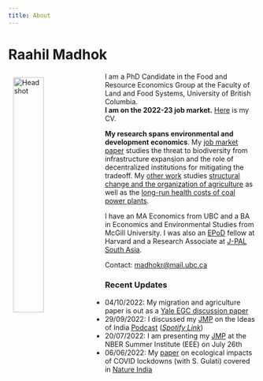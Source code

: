 ```yaml
---
title: About
---
```

# Raahil Madhok

<img src="/img/headshot3.jpeg" alt="Headshot" width="35%" style="float:left; margin:10px 10px 10px 10px;" />

I am a PhD Candidate in the Food and Resource Economics Group at the Faculty of Land and Food Systems, University of British Columbia.\
**I am on the 2022-23 job market.** [Here](/pdf/rmadhok_cv.pdf) is my CV.

**My research spans environmental and development economics**. My [job market paper](/pdf/rmadhok_jmp_2022.pdf) studies the threat to biodiversity from infrastructure expansion and the role of decentralized institutions for mitigating the tradeoff. My [other work](/research/) studies [structural change and the organization of agriculture](/pdf/2022_rural_urban_agriculture.pdf) as well as the [long-run health costs of coal power plants](/pdf/power_plants_india.pdf).

I have an MA Economics from UBC and a BA in Economics and Environmental Studies from McGill University. I was also an [EPoD](https://epod.cid.harvard.edu/) fellow at Harvard and a Research Associate at [J-PAL South Asia](https://www.povertyactionlab.org/south-asia).

Contact: <a href="mailto:madhokr@mail.ubc.ca">madhokr@mail.ubc.ca</a>

### Recent Updates
* 04/10/2022: My migration and agriculture paper is out as a [Yale EGC discussion paper](/pdf/2022_rural_urban_agriculture_egc.pdf) 
* 29/09/2022: I discussed my [JMP](/pdf/rmadhok_jmp_2022.pdf) on the Ideas of India [Podcast](https://www.discoursemagazine.com/politics/2022/09/29/ideas-of-india-the-development-biodiversity-tradeoff-in-india/) ([*Spotify Link*](https://open.spotify.com/episode/0nzEilFXhLVgJNZkb8rCKD))
* 20/07/2022: I am presenting my [JMP](/pdf/rmadhok_jmp_2022.pdf) at the NBER Summer Institute (EEE) on July 26th
* 06/06/2022: My [paper](https://www.sciencedirect.com/science/article/pii/S0006320722001501) on ecological impacts of COVID lockdowns (with S. Gulati) covered in [Nature India](https://www.nature.com/articles/d44151-022-00060-2)